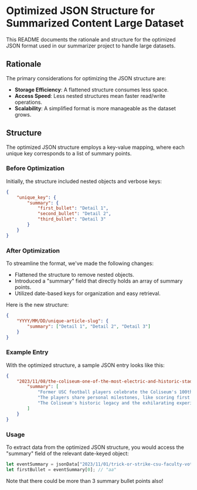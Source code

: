 # Optimized JSON Structure for Summarized Content Large Dataset

This README documents the rationale and structure for the optimized JSON format used in our summarizer project to handle large datasets.

## Rationale

The primary considerations for optimizing the JSON structure are:

- **Storage Efficiency**: A flattened structure consumes less space.
- **Access Speed**: Less nested structures mean faster read/write operations.
- **Scalability**: A simplified format is more manageable as the dataset grows.

## Structure

The optimized JSON structure employs a key-value mapping, where each unique key corresponds to a list of summary points.


### Before Optimization

Initially, the structure included nested objects and verbose keys:

```json
{
    "unique_key": {
        "summary": {
            "first_bullet": "Detail 1",
            "second_bullet": "Detail 2",
            "third_bullet": "Detail 3"
        }
    }
}
```


### After Optimization

To streamline the format, we've made the following changes:

- Flattened the structure to remove nested objects.
- Introduced a "summary" field that directly holds an array of summary points.
- Utilized date-based keys for organization and easy retrieval.
  
Here is the new structure:

```json
{
    "YYYY/MM/DD/unique-article-slug": {
        "summary": ["Detail 1", "Detail 2", "Detail 3"]
    }
}
```

### Example Entry

With the optimized structure, a sample JSON entry looks like this:

```json
{
    "2023/11/08/the-coliseum-one-of-the-most-electric-and-historic-stadiums-ive-got-the-chance-to-shine-in": {
        "summary": [
            "Former USC football players celebrate the Coliseum's 100th anniversary, reminiscing about its electric atmosphere and a notable victory against Notre Dame in 2016.", 
            "The players share personal milestones, like scoring first touchdowns and a season's final home game, praising the unwavering fan support.", 
            "The Coliseum's historic legacy and the exhilarating experience of its game-day tunnel distinguish it from other stadiums."
        ]
    }
}
```

### Usage

To extract data from the optimized JSON structure, you would access the "summary" field of the relevant date-keyed object:

```javascript
let eventSummary = jsonData["2023/11/01/trick-or-strike-csu-faculty-vote-to-authorize-strike"].summary;
let firstBullet = eventSummary[0]; // "aa"
```

Note that there could be more than 3 summary bullet points also!
